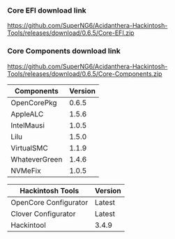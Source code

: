 
### Core EFI download link
https://github.com/SuperNG6/Acidanthera-Hackintosh-Tools/releases/download/0.6.5/Core-EFI.zip

### Core Components download link
https://github.com/SuperNG6/Acidanthera-Hackintosh-Tools/releases/download/0.6.5/Core-Components.zip

| Components    | Version               |
| ------------- | --------------------- |
| OpenCorePkg   | 0.6.5    | 
| AppleALC      | 1.5.6       |
| IntelMausi    | 1.0.5     |
| Lilu          | 1.5.0           |
| VirtualSMC    | 1.1.9     |
| WhateverGreen | 1.4.6  |
| NVMeFix       | 1.0.5        |

| Hackintosh Tools      | Version           |
| --------------------- | ----------------- |
| OpenCore Configurator | Latest            | 
| Clover Configurator   | Latest            |
| Hackintool            | 3.4.9 |

